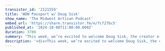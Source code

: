```yaml
---
transistor_id: '2121559'
title: 'WDW Passport w/ Doug Sisk'
show_name: 'The Midwest Artisan Podcast'
embed_url: 'https://share.transistor.fm/e/fcf27bc5'
published_at: '2024-10-08T11:00:00.000Z'
duration: 3789
summary: "This week, we’re excited to welcome Doug Sisk, the creator of WDW Passport, a Laravel-powered application designed to help users plan their Disney World trips. Doug shares his journey from developing the app to 'scratch his own itch' and turning it into a successful tool for Disney enthusiasts. We dive into the technical side of things, discussing the use of Laravel and Livewire, tackling API integration challenges, and the transition into Websockets.WDW Passport: https://wdwpassport.com/Doug Sisk: https://x.com/Doug_SiskFused Agency: https://fusedagency.com/ThemeParks.wiki: https://themeparks.wiki/Give Kids The World Village: https://www.gktw.org/0:00 - Introduction0:11 - WDW Passport / Doug Sisk6:25 - Inspiration on creating WDW Passport11:18 - Wait Time APIs14:04 - Initial WDW Passport Stack15:44 - WDW Passport UI/UX17:27 - Migration to Livewire23:38 - Selecting PHP vs. Other Languages25:19 - Which APIs are you using?30:22 - Similiar Applications34:08 - How do you push through being a solo developer?40:45 - Other Projects44:24 - Are mobile apps making a comeback?46:25 - Tech required for Theme Parks47:42 - What’s your queue setup?54:04 - Give Kids The World57:43 - Geeking out on Disney Technology1:01:41 - Wrap / Where to find Doug"
description: '<div>This week, we’re excited to welcome Doug Sisk, the creator of <em>WDW Passport</em>, a Laravel-powered application designed to help users plan their Disney World trips. Doug shares his journey from developing the app to ''scratch his own itch'' and turning it into a successful tool for Disney enthusiasts. We dive into the technical side of things, discussing the use of Laravel and Livewire, tackling API integration challenges, and the transition into Websockets.<br><br>WDW Passport: <a href="https://wdwpassport.com/">https://wdwpassport.com/</a><br>Doug Sisk: <a href="https://x.com/Doug_Sisk">https://x.com/Doug_Sisk</a><br>Fused Agency: <a href="https://fusedagency.com/">https://fusedagency.com/</a><br>ThemeParks.wiki: <a href="https://themeparks.wiki/">https://themeparks.wiki/</a><br>Give Kids The World Village: <a href="https://www.gktw.org/">https://www.gktw.org/</a><br><br>0:00 - Introduction<br>0:11 - WDW Passport / Doug Sisk<br>6:25 - Inspiration on creating WDW Passport<br>11:18 - Wait Time APIs<br>14:04 - Initial WDW Passport Stack<br>15:44 - WDW Passport UI/UX<br>17:27 - Migration to Livewire<br>23:38 - Selecting PHP vs. Other Languages<br>25:19 - Which APIs are you using?<br>30:22 - Similiar Applications<br>34:08 - How do you push through being a solo developer?<br>40:45 - Other Projects<br>44:24 - Are mobile apps making a comeback?<br>46:25 - Tech required for Theme Parks<br>47:42 - What’s your queue setup?<br>54:04 - Give Kids The World<br>57:43 - Geeking out on Disney Technology<br>1:01:41 - Wrap / Where to find Doug</div>'
---
```

